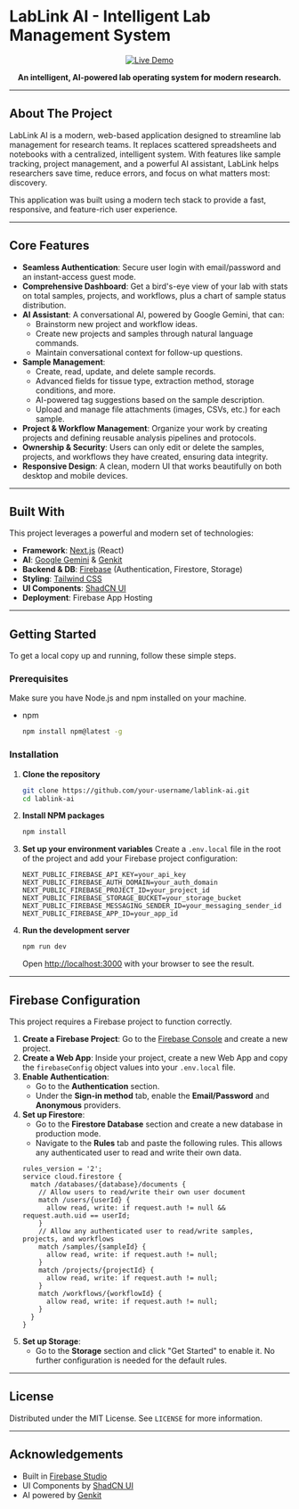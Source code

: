 
# LabLink AI - Intelligent Lab Management System

<div align="center">

[![Live Demo](https://img.shields.io/badge/Live%20Demo-Visit%20Now-brightgreen?style=for-the-badge&logo=rocket)](http://9000-firebase-studio-1751458103249.cluster-bg6uurscprhn6qxr6xwtrhvkf6.cloudworkstations.dev/)

**An intelligent, AI-powered lab operating system for modern research.**

</div>

---

## About The Project

LabLink AI is a modern, web-based application designed to streamline lab management for research teams. It replaces scattered spreadsheets and notebooks with a centralized, intelligent system. With features like sample tracking, project management, and a powerful AI assistant, LabLink helps researchers save time, reduce errors, and focus on what matters most: discovery.

This application was built using a modern tech stack to provide a fast, responsive, and feature-rich user experience.

---

## Core Features

-   **Seamless Authentication**: Secure user login with email/password and an instant-access guest mode.
-   **Comprehensive Dashboard**: Get a bird's-eye view of your lab with stats on total samples, projects, and workflows, plus a chart of sample status distribution.
-   **AI Assistant**: A conversational AI, powered by Google Gemini, that can:
    -   Brainstorm new project and workflow ideas.
    -   Create new projects and samples through natural language commands.
    -   Maintain conversational context for follow-up questions.
-   **Sample Management**:
    -   Create, read, update, and delete sample records.
    -   Advanced fields for tissue type, extraction method, storage conditions, and more.
    -   AI-powered tag suggestions based on the sample description.
    -   Upload and manage file attachments (images, CSVs, etc.) for each sample.
-   **Project & Workflow Management**: Organize your work by creating projects and defining reusable analysis pipelines and protocols.
-   **Ownership & Security**: Users can only edit or delete the samples, projects, and workflows they have created, ensuring data integrity.
-   **Responsive Design**: A clean, modern UI that works beautifully on both desktop and mobile devices.

---

## Built With

This project leverages a powerful and modern set of technologies:

*   **Framework**: [Next.js](https://nextjs.org/) (React)
*   **AI**: [Google Gemini](https://ai.google/gemini/) & [Genkit](https://firebase.google.com/docs/genkit)
*   **Backend & DB**: [Firebase](https://firebase.google.com/) (Authentication, Firestore, Storage)
*   **Styling**: [Tailwind CSS](https://tailwindcss.com/)
*   **UI Components**: [ShadCN UI](https://ui.shadcn.com/)
*   **Deployment**: Firebase App Hosting

---

## Getting Started

To get a local copy up and running, follow these simple steps.

### Prerequisites

Make sure you have Node.js and npm installed on your machine.
*   npm
    ```sh
    npm install npm@latest -g
    ```

### Installation

1.  **Clone the repository**
    ```sh
    git clone https://github.com/your-username/lablink-ai.git
    cd lablink-ai
    ```
2.  **Install NPM packages**
    ```sh
    npm install
    ```
3.  **Set up your environment variables**
    Create a `.env.local` file in the root of the project and add your Firebase project configuration:
    ```env
    NEXT_PUBLIC_FIREBASE_API_KEY=your_api_key
    NEXT_PUBLIC_FIREBASE_AUTH_DOMAIN=your_auth_domain
    NEXT_PUBLIC_FIREBASE_PROJECT_ID=your_project_id
    NEXT_PUBLIC_FIREBASE_STORAGE_BUCKET=your_storage_bucket
    NEXT_PUBLIC_FIREBASE_MESSAGING_SENDER_ID=your_messaging_sender_id
    NEXT_PUBLIC_FIREBASE_APP_ID=your_app_id
    ```
4.  **Run the development server**
    ```sh
    npm run dev
    ```
    Open [http://localhost:3000](http://localhost:3000) with your browser to see the result.

---

## Firebase Configuration

This project requires a Firebase project to function correctly.

1.  **Create a Firebase Project**: Go to the [Firebase Console](https://console.firebase.google.com/) and create a new project.
2.  **Create a Web App**: Inside your project, create a new Web App and copy the `firebaseConfig` object values into your `.env.local` file.
3.  **Enable Authentication**:
    -   Go to the **Authentication** section.
    -   Under the **Sign-in method** tab, enable the **Email/Password** and **Anonymous** providers.
4.  **Set up Firestore**:
    -   Go to the **Firestore Database** section and create a new database in production mode.
    -   Navigate to the **Rules** tab and paste the following rules. This allows any authenticated user to read and write their own data.
    ```
    rules_version = '2';
    service cloud.firestore {
      match /databases/{database}/documents {
        // Allow users to read/write their own user document
        match /users/{userId} {
          allow read, write: if request.auth != null && request.auth.uid == userId;
        }
        // Allow any authenticated user to read/write samples, projects, and workflows
        match /samples/{sampleId} {
          allow read, write: if request.auth != null;
        }
        match /projects/{projectId} {
          allow read, write: if request.auth != null;
        }
        match /workflows/{workflowId} {
          allow read, write: if request.auth != null;
        }
      }
    }
    ```
5.  **Set up Storage**:
    -   Go to the **Storage** section and click "Get Started" to enable it. No further configuration is needed for the default rules.

---

## License

Distributed under the MIT License. See `LICENSE` for more information.

---

## Acknowledgements

*   Built in [Firebase Studio](https://firebase.google.com/studio)
*   UI Components by [ShadCN UI](https://ui.shadcn.com/)
*   AI powered by [Genkit](https://firebase.google.com/docs/genkit)

